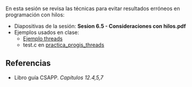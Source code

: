 En esta sesión se revisa las técnicas para evitar resultados erróneos en programación con hilos:
* Diapositivas de la sesión: **Sesion 6.5 - Consideraciones con hilos.pdf**
* Ejemplos usados en clase:
  * [Ejemplo threads](https://bitbucket.org/fexadom/ejemplo_threads)
  * test.c en [practica_progis_threads](https://bitbucket.org/fexadom/practica_progsis_threads)

## Referencias

* Libro guía CSAPP. *Capítulos 12.4,5,7*
